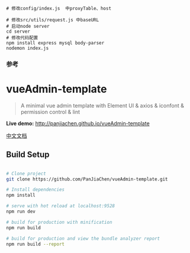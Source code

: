 ```
# 修改config/index.js  中proxyTable、host

# 修改src/utils/request.js 中baseURL
# 启动node server
cd server
# 修改代码配置
npm install express mysql body-parser
nodemon index.js

```
### 参考
# vueAdmin-template

> A minimal vue admin template with Element UI & axios & iconfont & permission control & lint

**Live demo:** http://panjiachen.github.io/vueAdmin-template

[中文文档](https://github.com/PanJiaChen/vueAdmin-template/blob/master/README-zh.md)

## Build Setup

``` bash

# Clone project
git clone https://github.com/PanJiaChen/vueAdmin-template.git

# Install dependencies
npm install

# serve with hot reload at localhost:9528
npm run dev

# build for production with minification
npm run build

# build for production and view the bundle analyzer report
npm run build --report
```
